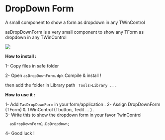 # DropDown Form

A small component to show a form as dropdown in any TWinControl 



asDropDownForm is a very small component to show any TForm as dropdown in any TWinControl 


![](https://2.bp.blogspot.com/-QDcdJMBdpaY/WjHoyphRPWI/AAAAAAAAAXw/xntLSSNyJVgYCULH6USj60A0Kp4w2LzfgCLcBGAs/s1600/dd.gif)


**How to install :**

1- Copy files in safe folder

2- Open `asDropDownForm.dpk` Compile & install !
     
then add the folder in Library path
        `  Tools>Library ... `


**How to use it :**

1- Add `TasDropDownForm` in your form/application .
2- Assign DropDownForm (TForm) & TWinControl (Tbutton, Tedit ... ) .  
3- Write this to show the dropdown form in your favor TwinControl

`   asDropDownForm1.DoDropdown;   `

4- Good luck ! 




  

 
